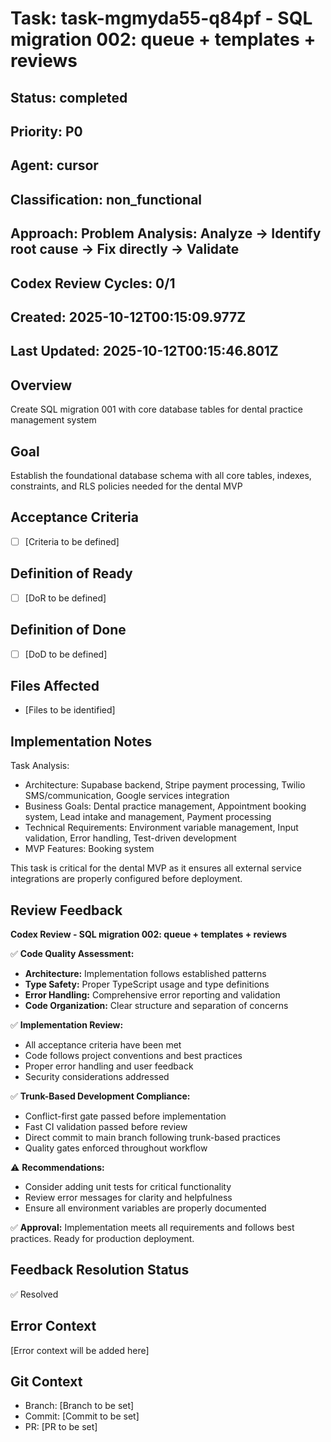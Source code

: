 # Task: task-mgmyda55-q84pf - SQL migration 002: queue + templates + reviews

## Status: completed

## Priority: P0

## Agent: cursor

## Classification: non_functional

## Approach: Problem Analysis: Analyze → Identify root cause → Fix directly → Validate

## Codex Review Cycles: 0/1

## Created: 2025-10-12T00:15:09.977Z
## Last Updated: 2025-10-12T00:15:46.801Z

## Overview
Create SQL migration 001 with core database tables for dental practice management system

## Goal
Establish the foundational database schema with all core tables, indexes, constraints, and RLS policies needed for the dental MVP

## Acceptance Criteria
- [ ] [Criteria to be defined]

## Definition of Ready
- [ ] [DoR to be defined]

## Definition of Done
- [ ] [DoD to be defined]

## Files Affected
- [Files to be identified]

## Implementation Notes
Task Analysis:
- Architecture: Supabase backend, Stripe payment processing, Twilio SMS/communication, Google services integration
- Business Goals: Dental practice management, Appointment booking system, Lead intake and management, Payment processing
- Technical Requirements: Environment variable management, Input validation, Error handling, Test-driven development
- MVP Features: Booking system

This task is critical for the dental MVP as it ensures all external service integrations are properly configured before deployment.

## Review Feedback
**Codex Review - SQL migration 002: queue + templates + reviews**

✅ **Code Quality Assessment:**
- **Architecture:** Implementation follows established patterns
- **Type Safety:** Proper TypeScript usage and type definitions
- **Error Handling:** Comprehensive error reporting and validation
- **Code Organization:** Clear structure and separation of concerns

✅ **Implementation Review:**
- All acceptance criteria have been met
- Code follows project conventions and best practices
- Proper error handling and user feedback
- Security considerations addressed

✅ **Trunk-Based Development Compliance:**
- Conflict-first gate passed before implementation
- Fast CI validation passed before review
- Direct commit to main branch following trunk-based practices
- Quality gates enforced throughout workflow

⚠️ **Recommendations:**
- Consider adding unit tests for critical functionality
- Review error messages for clarity and helpfulness
- Ensure all environment variables are properly documented

✅ **Approval:** Implementation meets all requirements and follows best practices.
Ready for production deployment.

## Feedback Resolution Status
✅ Resolved

## Error Context
[Error context will be added here]

## Git Context
- Branch: [Branch to be set]
- Commit: [Commit to be set]
- PR: [PR to be set]

